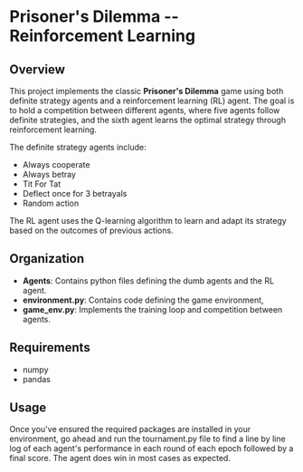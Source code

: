 # Prisoner's Dilemma -- Reinforcement Learning

## Overview
This project implements the classic **Prisoner's Dilemma** game using both definite strategy agents and a reinforcement learning (RL) agent. The goal is to hold a competition between different agents, where five agents follow definite strategies, and the sixth agent learns the optimal strategy through reinforcement learning.

The definite strategy agents include:
- Always cooperate
- Always betray
- Tit For Tat
- Deflect once for 3 betrayals
- Random action

The RL agent uses the Q-learning algorithm to learn and adapt its strategy based on the outcomes of previous actions.

## Organization
- **Agents**: Contains python files defining the dumb agents and the RL agent.
- **environment.py**: Contains code defining the game environment, 
- **game_env.py**: Implements the training loop and competition between agents.

## Requirements
- numpy
- pandas

## Usage
Once you've ensured the required packages are installed in your environment, go ahead and run the tournament.py file to find a line by line log of each agent's performance in each round of each epoch followed by a final score. The agent does win in most cases as expected.

